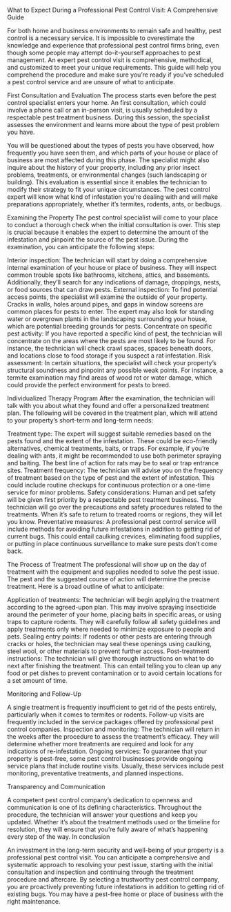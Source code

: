 What to Expect During a Professional Pest Control Visit: A Comprehensive Guide


For both home and business environments to remain safe and healthy, pest control is a necessary service. It is impossible to overestimate the knowledge and experience that professional pest control firms bring, even though some people may attempt do-it-yourself approaches to pest management. An expert pest control visit is comprehensive, methodical, and customized to meet your unique requirements. This guide will help you comprehend the procedure and make sure you’re ready if you’ve scheduled a pest control service and are unsure of what to anticipate.

First Consultation and Evaluation
The process starts even before the pest control specialist enters your home. An first consultation, which could involve a phone call or an in-person visit, is usually scheduled by a respectable pest treatment business. During this session, the specialist assesses the environment and learns more about the type of pest problem you have.

You will be questioned about the types of pests you have observed, how frequently you have seen them, and which parts of your house or place of business are most affected during this phase. The specialist might also inquire about the history of your property, including any prior insect problems, treatments, or environmental changes (such landscaping or building).
This evaluation is essential since it enables the technician to modify their strategy to fit your unique circumstances. The pest control expert will know what kind of infestation you’re dealing with and will make preparations appropriately, whether it’s termites, rodents, ants, or bedbugs.

Examining the Property
The pest control specialist will come to your place to conduct a thorough check when the initial consultation is over. This step is crucial because it enables the expert to determine the amount of the infestation and pinpoint the source of the pest issue.
During the examination, you can anticipate the following steps:

Interior inspection: The technician will start by doing a comprehensive internal examination of your house or place of business. They will inspect common trouble spots like bathrooms, kitchens, attics, and basements. Additionally, they’ll search for any indications of damage, droppings, nests, or food sources that can draw pests.
External inspection: To find potential access points, the specialist will examine the outside of your property. Cracks in walls, holes around pipes, and gaps in window screens are common places for pests to enter. The expert may also look for standing water or overgrown plants in the landscaping surrounding your house, which are potential breeding grounds for pests.
Concentrate on specific pest activity: If you have reported a specific kind of pest, the technician will concentrate on the areas where the pests are most likely to be found. For instance, the technician will check crawl spaces, spaces beneath doors, and locations close to food storage if you suspect a rat infestation.
Risk assessment: In certain situations, the specialist will check your property’s structural soundness and pinpoint any possible weak points. For instance, a termite examination may find areas of wood rot or water damage, which could provide the perfect environment for pests to breed.

Individualized Therapy Program
After the examination, the technician will talk with you about what they found and offer a personalized treatment plan. The following will be covered in the treatment plan, which will attend to your property’s short-term and long-term needs:

Treatment type: The expert will suggest suitable remedies based on the pests found and the extent of the infestation. These could be eco-friendly alternatives, chemical treatments, baits, or traps. For example, if you’re dealing with ants, it might be recommended to use both perimeter spraying and baiting. The best line of action for rats may be to seal or trap entrance sites.
Treatment frequency: The technician will advise you on the frequency of treatment based on the type of pest and the extent of infestation. This could include routine checkups for continuous protection or a one-time service for minor problems.
Safety considerations: Human and pet safety will be given first priority by a respectable pest treatment business. The technician will go over the precautions and safety procedures related to the treatments. When it’s safe to return to treated rooms or regions, they will let you know.
Preventative measures: A professional pest control service will include methods for avoiding future infestations in addition to getting rid of current bugs. This could entail caulking crevices, eliminating food supplies, or putting in place continuous surveillance to make sure pests don’t come back.

The Process of Treatment
The professional will show up on the day of treatment with the equipment and supplies needed to solve the pest issue. The pest and the suggested course of action will determine the precise treatment. Here is a broad outline of what to anticipate:

Application of treatments: The technician will begin applying the treatment according to the agreed-upon plan. This may involve spraying insecticide around the perimeter of your home, placing baits in specific areas, or using traps to capture rodents. They will carefully follow all safety guidelines and apply treatments only where needed to minimize exposure to people and pets.
Sealing entry points: If rodents or other pests are entering through cracks or holes, the technician may seal these openings using caulking, steel wool, or other materials to prevent further access.
Post-treatment instructions: The technician will give thorough instructions on what to do next after finishing the treatment. This can entail telling you to clean up any food or pet dishes to prevent contamination or to avoid certain locations for a set amount of time.

Monitoring and Follow-Up

A single treatment is frequently insufficient to get rid of the pests entirely, particularly when it comes to termites or rodents. Follow-up visits are frequently included in the service packages offered by professional pest control companies.
Inspection and monitoring: The technician will return in the weeks after the procedure to assess the treatment’s efficacy. They will determine whether more treatments are required and look for any indications of re-infestation.
Ongoing services: To guarantee that your property is pest-free, some pest control businesses provide ongoing service plans that include routine visits. Usually, these services include pest monitoring, preventative treatments, and planned inspections.

Transparency and Communication

A competent pest control company’s dedication to openness and communication is one of its defining characteristics. Throughout the procedure, the technician will answer your questions and keep you updated. Whether it’s about the treatment methods used or the timeline for resolution, they will ensure that you’re fully aware of what’s happening every step of the way.
In conclusion

An investment in the long-term security and well-being of your property is a professional pest control visit. You can anticipate a comprehensive and systematic approach to resolving your pest issue, starting with the initial consultation and inspection and continuing through the treatment procedure and aftercare. By selecting a trustworthy pest control company, you are proactively preventing future infestations in addition to getting rid of existing bugs. You may have a pest-free home or place of business with the right maintenance.

